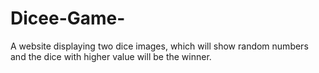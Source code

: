# Dicee-Game-
A website displaying two dice images, which will show random numbers and the dice with higher value will be the winner.
